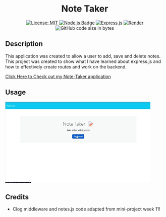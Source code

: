 <div align='center'>
  
  # Note Taker

  [![License: MIT](https://img.shields.io/badge/License-MIT-yellow.svg)](https://opensource.org/licenses/MIT)
  [![Node.js Badge](https://img.shields.io/badge/Node.js-393?logo=nodedotjs&logoColor=fff&style=flat)](https://nodejs.org/en) 
  [![Express.js](https://img.shields.io/badge/express.js-%23404d59.svg?logo=express&logoColor=%2361DAFB)](https://expressjs.com/)
  [![Render](https://img.shields.io/badge/Render-%46E3B7.svg?logo=render&logoColor=white)](https://render.com/)
  ![GitHub code size in bytes](https://img.shields.io/github/languages/code-size/cnm724/SVG-Logo-Creator?color=B200FF)

  
</div>

## Description
This application was created to allow a user to add, save and delete notes. This project was created to show what I have learned about express.js and how to effectively create routes and work on the backend.

[Click Here to Check out my Note-Taker application](https://note-taker-express-3f5r.onrender.com)

## Usage

![demo gif](https://github.com/cnm724/note-taker-express/blob/main/2024-05-15%2018-52-38.gif)

## Credits

* Clog middleware and notes.js code adapted from mini-project week 11!

